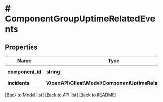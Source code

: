 # # ComponentGroupUptimeRelatedEvents

## Properties

Name | Type | Description | Notes
------------ | ------------- | ------------- | -------------
**component_id** | **string** | Component identifier | [optional]
**incidents** | [**\OpenAPI\Client\Model\ComponentUptimeRelatedEvents**](ComponentUptimeRelatedEvents.md) |  | [optional]

[[Back to Model list]](../../README.md#models) [[Back to API list]](../../README.md#endpoints) [[Back to README]](../../README.md)
